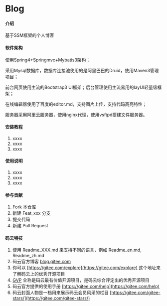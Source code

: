 # Blog

#### 介绍
基于SSM框架的个人博客

#### 软件架构
使用Spring4+Springmvc+Mybatis3架构；

采用Mysql数据库，数据库连接池使用的是阿里巴巴的Druid，使用Maven3管理项目；

前台网页使用主流的Bootstrap3 UI框架；后台管理使用主流易用的layUI轻量级框架；

在线编辑器使用了百度的editor.md，支持图片上传，支持代码高亮特性；

服务器采用阿里云服务器，使用nginx代理，使用vsftpd搭建文件服务器。


#### 安装教程

1. xxxx
2. xxxx
3. xxxx

#### 使用说明

1. xxxx
2. xxxx
3. xxxx

#### 参与贡献

1. Fork 本仓库
2. 新建 Feat_xxx 分支
3. 提交代码
4. 新建 Pull Request


#### 码云特技

1. 使用 Readme\_XXX.md 来支持不同的语言，例如 Readme\_en.md, Readme\_zh.md
2. 码云官方博客 [blog.gitee.com](https://blog.gitee.com)
3. 你可以 [https://gitee.com/explore](https://gitee.com/explore) 这个地址来了解码云上的优秀开源项目
4. [GVP](https://gitee.com/gvp) 全称是码云最有价值开源项目，是码云综合评定出的优秀开源项目
5. 码云官方提供的使用手册 [https://gitee.com/help](https://gitee.com/help)
6. 码云封面人物是一档用来展示码云会员风采的栏目 [https://gitee.com/gitee-stars/](https://gitee.com/gitee-stars/)